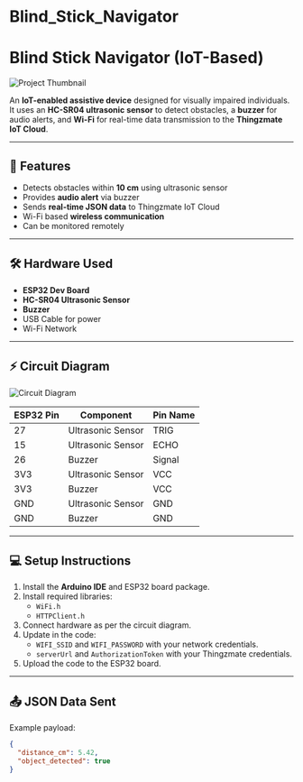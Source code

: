 # Blind_Stick_Navigator
# Blind Stick Navigator (IoT-Based)

![Project Thumbnail](project-thumbnail.png)

An **IoT-enabled assistive device** designed for visually impaired individuals.  
It uses an **HC-SR04 ultrasonic sensor** to detect obstacles, a **buzzer** for audio alerts, and **Wi-Fi** for real-time data transmission to the **Thingzmate IoT Cloud**.

---

## 📌 Features
- Detects obstacles within **10 cm** using ultrasonic sensor
- Provides **audio alert** via buzzer
- Sends **real-time JSON data** to Thingzmate IoT Cloud
- Wi-Fi based **wireless communication**
- Can be monitored remotely

---

## 🛠 Hardware Used
- **ESP32 Dev Board**
- **HC-SR04 Ultrasonic Sensor**
- **Buzzer**
- USB Cable for power
- Wi-Fi Network

---

## ⚡ Circuit Diagram
![Circuit Diagram](circuit-diagram.png)

| ESP32 Pin | Component         | Pin Name |
|-----------|-------------------|----------|
| 27        | Ultrasonic Sensor | TRIG     |
| 15        | Ultrasonic Sensor | ECHO     |
| 26        | Buzzer            | Signal   |
| 3V3       | Ultrasonic Sensor | VCC      |
| 3V3       | Buzzer            | VCC      |
| GND       | Ultrasonic Sensor | GND      |
| GND       | Buzzer            | GND      |

---

## 💻 Setup Instructions
1. Install the **Arduino IDE** and ESP32 board package.
2. Install required libraries:
   - `WiFi.h`
   - `HTTPClient.h`
3. Connect hardware as per the circuit diagram.
4. Update in the code:
   - `WIFI_SSID` and `WIFI_PASSWORD` with your network credentials.
   - `serverUrl` and `AuthorizationToken` with your Thingzmate credentials.
5. Upload the code to the ESP32 board.

---

## 📤 JSON Data Sent
Example payload:
```json
{
  "distance_cm": 5.42,
  "object_detected": true
}
